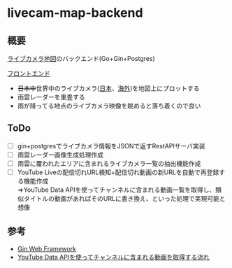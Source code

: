 # livecam-map-backend

## 概要

[ライブカメラ地図](https://livecam-map.vercel.app/)のバックエンド(Go+Gin+Postgres)

[フロントエンド](https://github.com/otsuneko/livecam-map)

- ~~日本中~~世界中のライブカメラ([日本](https://livecam.asia/)、[海外](https://www.cametan.com/world/))を地図上にプロットする
- 雨雲レーダーを重畳する
- 雨が降ってる地点のライブカメラ映像を眺めると落ち着くので良い

## ToDo

- [ ] gin+postgresでライブカメラ情報をJSONで返すRestAPIサーバ実装
- [ ] 雨雲レーダー画像生成処理作成
- [ ] 雨雲に覆われたエリアに含まれるライブカメラ一覧の抽出機能作成
- [ ] YouTube Liveの配信切れURL検知+配信切れ動画の新URLを自動で再登録する機能作成  
⇒YouTube Data APIを使ってチャンネルに含まれる動画一覧を取得し、類似タイトルの動画があればそのURLに書き換え、といった処理で実現可能と想像

## 参考
- [Gin Web Framework](https://gin-gonic.com/ja/docs/)
- [YouTube Data APIを使ってチャンネルに含まれる動画を取得する流れ](https://zenn.dev/yorifuji/articles/youtube-data-api)
